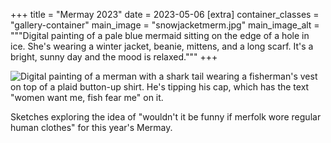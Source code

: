 +++
title = "Mermay 2023"
date = 2023-05-06
[extra]
container_classes = "gallery-container"
main_image = "snowjacketmerm.jpg"
main_image_alt = """Digital painting of a pale blue mermaid
sitting on the edge of a hole in ice.
She's wearing a winter jacket, beanie, mittens, and a long scarf.
It's a bright, sunny day and the mood is relaxed."""
+++

![Digital painting of a merman with a shark tail
wearing a fisherman's vest on top of a plaid button-up shirt.
He's tipping his cap, which has the text 
"women want me, fish fear me" on it.](fishermerm.jpg)

Sketches exploring the idea of
"wouldn't it be funny if merfolk wore regular human clothes"
for this year's Mermay.
